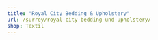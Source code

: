 ```yaml
---
title: "Royal City Bedding & Upholstery"
url: /surrey/royal-city-bedding-und-upholstery/
shop: Textil
---
```

